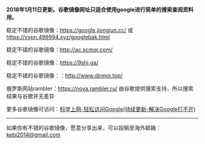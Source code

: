 **2018年1月11日更新。谷歌镜像网址只适合使用google进行简单的搜索查阅资料用。** 

稳定不错的谷歌镜像：https://google.jiongjun.cc/ 或 https://vvpn.499994.xyz/googlebak.html

稳定不错的谷歌镜像：http://ac.scmor.com/

稳定不错的谷歌镜像：https://9shi.ga/

稳定不错的谷歌镜像：：http://www.dirmor.top/

俄罗斯网站rambler：https://nova.rambler.ru/  由谷歌提供搜索支持，所以搜索结果与谷歌并无差异

更多谷歌镜像可访问：[科学上网-轻松访问Google(持续更新-解决Google打不开)](http://coderschool.cn/1853.html)


***

如果你有不错的谷歌镜像，愿意分享出来，可以投稿至海外邮箱：kebi2014@gmail.com